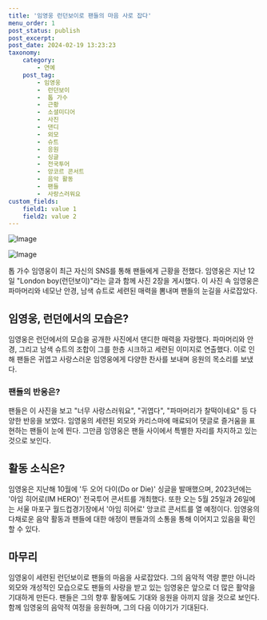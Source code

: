 ```yaml
---
title: '임영웅 런던보이로 팬들의 마음 사로 잡다'
menu_order: 1
post_status: publish
post_excerpt: 
post_date: 2024-02-19 13:23:23
taxonomy:
    category:
        - 연예
    post_tag:
        - 임영웅
        -  런던보이
        -  톱 가수
        -  근황
        -  소셜미디어
        -  사진
        -  댄디
        -  외모
        -  슈트
        -  응원
        -  싱글
        -  전국투어
        -  앙코르 콘서트
        -  음악 활동
        -  팬들
        -  사랑스러워요
custom_fields:
    field1: value 1
    field2: value 2
---
```


![Image](https://ssl.pstatic.net/mimgnews/image/003/2024/02/13/NISI20240213_0001478825_web_20240213094330_20240213095207760.jpg?type=w540)

![Image](https://mimgnews.pstatic.net/image/003/2024/02/13/NISI20240213_0001478826_web_20240213094341_20240213095207763.jpg?type=w540)

톱 가수 임영웅이 최근 자신의 SNS를 통해 팬들에게 근황을 전했다. 임영웅은 지난 12일 "London boy(런던보이)"라는 글과 함께 사진 2장을 게시했다. 이 사진 속 임영웅은 파마머리와 네모난 안경, 남색 슈트로 세련된 매력을 뽐내며 팬들의 눈길을 사로잡았다.
## 임영웅, 런던에서의 모습은?
임영웅은 런던에서의 모습을 공개한 사진에서 댄디한 매력을 자랑했다. 파마머리와 안경, 그리고 남색 슈트의 조합이 그를 한층 시크하고 세련된 이미지로 연출했다. 이로 인해 팬들은 귀엽고 사랑스러운 임영웅에게 다양한 찬사를 보내며 응원의 목소리를 보냈다.
### 팬들의 반응은?
팬들은 이 사진을 보고 "너무 사랑스러워요", "귀엽다", "파마머리가 찰떡이네요" 등 다양한 반응을 보였다. 임영웅의 세련된 외모와 카리스마에 매료되어 댓글로 즐거움을 표현하는 팬들이 눈에 띈다. 그만큼 임영웅은 팬들 사이에서 특별한 자리를 차지하고 있는 것으로 보인다.
## 활동 소식은?
임영웅은 지난해 10월에 '두 오어 다이(Do or Die)' 싱글을 발매했으며, 2023년에는 '아임 히어로(IM HERO)' 전국투어 콘서트를 개최했다. 또한 오는 5월 25일과 26일에는 서울 마포구 월드컵경기장에서 '아임 히어로' 앙코르 콘서트를 열 예정이다. 임영웅의 다채로운 음악 활동과 팬들에 대한 애정이 팬들과의 소통을 통해 이어지고 있음을 확인할 수 있다.
## 마무리
임영웅이 세련된 런던보이로 팬들의 마음을 사로잡았다. 그의 음악적 역량 뿐만 아니라 외모와 개성적인 모습으로도 팬들의 사랑을 받고 있는 임영웅은 앞으로 더 많은 활약을 기대하게 만든다. 팬들은 그의 향후 활동에도 기대와 응원을 아끼지 않을 것으로 보인다. 함께 임영웅의 음악적 여정을 응원하며, 그의 다음 이야기가 기대된다.
